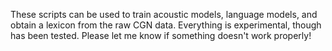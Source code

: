 These scripts can be used to train acoustic models, language models, and obtain a lexicon from the raw CGN data.
Everything is experimental, though has been tested. Please let me know if something doesn't work properly!

